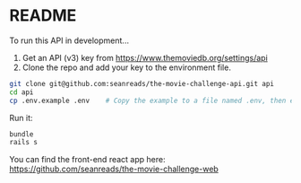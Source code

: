 # README

To run this API in development...

1. Get an API (v3) key from https://www.themoviedb.org/settings/api
2. Clone the repo and add your key to the environment file.

```sh
git clone git@github.com:seanreads/the-movie-challenge-api.git api
cd api
cp .env.example .env    # Copy the example to a file named .env, then edit that file to use your key
```

Run it:

```sh
bundle 
rails s
```

You can find the front-end react app here: https://github.com/seanreads/the-movie-challenge-web
